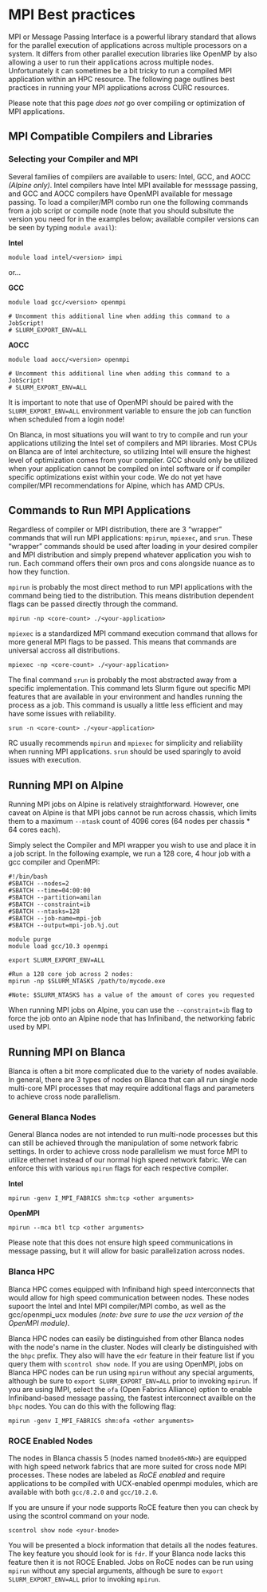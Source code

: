 # MPI Best practices
MPI or Message Passing Interface is a powerful library standard that allows for the parallel execution of applications across multiple processors on a system. It differs from other parallel execution libraries like OpenMP by also allowing a user to run their applications across multiple nodes. Unfortunately it can sometimes be a bit tricky to run a compiled MPI application within an HPC resource. The following page outlines best practices in running your MPI applications across CURC resources.  

Please note that this page *does not* go over compiling or optimization of MPI applications.  

## MPI Compatible Compilers and Libraries

### Selecting your Compiler and MPI

Several families of compilers are available to users: Intel, GCC, and AOCC _(Alpine only)_.  Intel compilers have Intel MPI available for messsage passing, and GCC and AOCC compilers have OpenMPI available for message passing. To load a compiler/MPI combo run one the following commands from a job script or compile node (note that you should subsitute the version you need for _<version>_ in the examples below; available compiler versions can be seen by typing `module avail`):

**Intel**

```
module load intel/<version> impi
```
or...

**GCC**

```
module load gcc/<version> openmpi

# Uncomment this additional line when adding this command to a JobScript!
# SLURM_EXPORT_ENV=ALL
```

**AOCC**

```
module load aocc/<version> openmpi

# Uncomment this additional line when adding this command to a JobScript!
# SLURM_EXPORT_ENV=ALL
```

It is important to note that use of OpenMPI should be paired with the `SLURM_EXPORT_ENV=ALL` environment variable to ensure the job can function when scheduled from a login node!

On Blanca, in most situations you will want to try to compile and run your applications utilizing the Intel set of compilers and MPI libraries. Most CPUs on Blanca are of Intel architecture, so utilizing Intel will ensure the highest level of optimization comes from your compiler. GCC should only be utilized when your application cannot be compiled on intel software or if compiler specific optimizations exist within your code. We do not yet have compiler/MPI recommendations for Alpine, which has AMD CPUs. 

## Commands to Run MPI Applications
Regardless of compiler or MPI distribution, there are 3 “wrapper” commands that will run MPI applications: `mpirun`, `mpiexec`, and `srun`. These “wrapper” commands should be used after loading in your desired compiler and MPI distribution and simply prepend whatever application you wish to run. Each command offers their own pros and cons alongside nuance as to how they function.  

`mpirun` is probably the most direct method to run MPI applications with the command being tied to the distribution. This means distribution dependent flags can be passed directly through the command.  

```
mpirun -np <core-count> ./<your-application>
```

`mpiexec` is a standardized MPI command execution command that allows for more general MPI flags to be passed. This means that commands are universal accross all distributions.  

```
mpiexec -np <core-count> ./<your-application>
```

The final command `srun` is probably the most abstracted away from a specific implementation. This command lets Slurm figure out specific MPI features that are available in your environment and handles running the process as a job. This command is usually a little less efficient and may have some issues with reliability.  

```
srun -n <core-count> ./<your-application>
```

RC usually recommends `mpirun` and `mpiexec` for simplicity and reliability when running MPI applications. `srun` should be used sparingly to avoid issues with execution.

## Running MPI on Alpine

Running MPI jobs on Alpine is relatively straightforward. However, one caveat on Alpine is that MPI jobs cannot be run across chassis, which limits them to a maximum `--ntask` count of 4096 cores (64 nodes per chassis * 64 cores each).

Simply select the Compiler and MPI wrapper you wish to use and place it in a job script. In the following example, we run a 128 core, 4 hour job with a gcc compiler and OpenMPI:  

```
#!/bin/bash
#SBATCH --nodes=2
#SBATCH --time=04:00:00
#SBATCH --partition=amilan
#SBATCH --constraint=ib
#SBATCH --ntasks=128
#SBATCH --job-name=mpi-job
#SBATCH --output=mpi-job.%j.out

module purge
module load gcc/10.3 openmpi
  
export SLURM_EXPORT_ENV=ALL

#Run a 128 core job across 2 nodes:
mpirun -np $SLURM_NTASKS /path/to/mycode.exe

#Note: $SLURM_NTASKS has a value of the amount of cores you requested
```
When running MPI jobs on Alpine, you can use the `--constraint=ib` flag to force the job onto an Alpine node that has Infiniband, the networking fabric used by MPI.

## Running MPI on Blanca

Blanca is often a bit more complicated due to the variety of nodes available. In general, there are 3 types of nodes on Blanca that can all run single node multi-core MPI processes that may require additional flags and parameters to achieve cross node parallelism.  

### General Blanca Nodes
General Blanca nodes are not intended to run multi-node processes but this can still be achieved through the manipulation of some network fabric settings. In order to achieve cross node parallelism we must force MPI to utilize ethernet instead of our normal high speed network fabric. We can enforce this with various `mpirun` flags for each respective compiler.

**Intel**
```
mpirun -genv I_MPI_FABRICS shm:tcp <other arguments>
```
**OpenMPI** 
```
mpirun --mca btl tcp <other arguments> 
```

Please note that this does not ensure high speed communications in message passing, but it will allow for basic parallelization across nodes.


### Blanca HPC
Blanca HPC comes equipped with Infiniband high speed interconnects that would allow for high speed communication between nodes. These nodes supoort the Intel and Intel MPI compiler/MPI combo, as well as the gcc/openmpi_ucx modules _(note: bve sure to use the *ucx* version of the OpenMPI module)_. 

Blanca HPC nodes can easily be distinguished from other Blanca nodes with the node's name in the cluster. Nodes will clearly be distinguished with the `bhpc` prefix.  They also will have the `edr` feature in their feature list if you query them with `scontrol show node`. If you are using OpenMPI, jobs on  Blanca HPC nodes can be run using `mpirun` without any special arguments, although be sure to `export SLURM_EXPORT_ENV=ALL` prior to invoking `mpirun`.  If you are using IMPI, select the `ofa` (Open Fabrics Alliance) option to enable Infiniband-based message passing, the fastest interconnect availble on the `bhpc` nodes. You can do this with the following flag: 

```
mpirun -genv I_MPI_FABRICS shm:ofa <other arguments>
```
  
 
### ROCE Enabled Nodes
The nodes in Blanca chassis 5 (nodes named `bnode05<NN>`) are equipped with high speed network fabrics that are more suited for cross node MPI processes. These nodes are labeled as *RoCE enabled* and require applications to be compiled with UCX-enabled openmpi modules, which are available with both `gcc/8.2.0` and `gcc/10.2.0`.

If you are unsure if your node supports RoCE feature then you can check by using the scontrol command on your node.  

```
scontrol show node <your-bnode>
```

You will be presented a block information that details all the nodes features. The key feature you should look for is `fdr`. If your Blanca node lacks this feature then it is not ROCE Enabled.  Jobs on RoCE nodes can be run using `mpirun` without any special arguments, although be sure to `export SLURM_EXPORT_ENV=ALL` prior to invoking `mpirun`. 

